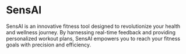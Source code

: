 # SensAI
SensAI is an innovative fitness tool designed to revolutionize your health and wellness journey. By harnessing real-time feedback and providing personalized workout plans, SensAI empowers you to reach your fitness goals with precision and efficiency.
